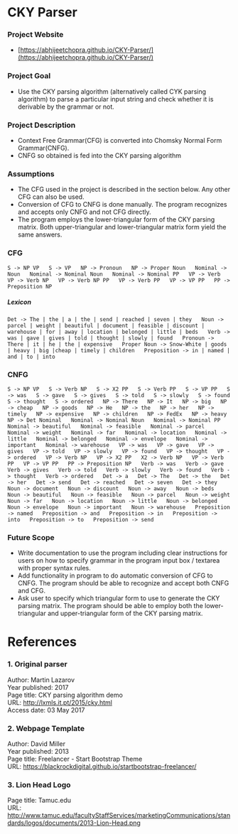 # CKY Parser  

### Project Website
 - [https://abhijeetchopra.github.io/CKY-Parser/](https://abhijeetchopra.github.io/CKY-Parser/)

### Project Goal
 - Use the CKY parsing algorithm (alternatively called CYK parsing algorithm) to parse a particular input string and check whether it is derivable by the grammar or not. 

### Project Description
 - Context Free Grammar(CFG) is converted into Chomsky Normal Form Grammar(CNFG).  
 - CNFG so obtained is fed into the CKY parsing algorithm

### Assumptions
 - The CFG used in the project is described in the section below. Any other CFG can also be used. 
 - Conversion of CFG to CNFG is done manually. The program recognizes and accepts only CNFG and not CFG directly.
 - The program employs the lower-triangular form of the CKY parsing matrix. Both upper-triangular and lower-triangular matrix form yield the same answers. 

### CFG  
  
`S -> NP VP  
S -> VP  
NP -> Pronoun  
NP -> Proper Noun  
Nominal -> Noun  
Nominal -> Nominal Noun  
Nominal -> Nominal PP  
VP -> Verb  
VP -> Verb NP  
VP -> Verb NP PP  
VP -> Verb PP  
VP -> VP PP  
PP -> Preposition NP  
`  

##### Lexicon    

`Det -> The | the | a | the | send | reached | seven | they  
Noun -> parcel | weight | beautiful | document | feasible | discount | warehouse | for | away | location | belonged | little | beds  
Verb -> was | gave | gives | told | thought | slowly | found  
Pronoun -> There | it | he | the | expensive  
Proper Noun -> Snow-White | goods | heavy | big |cheap | timely | children  
Preposition -> in | named | and | to | into  
`  

### CNFG

`S -> NP VP  
S -> Verb NP  
S -> X2 PP  
S -> Verb PP  
S -> VP PP  
S -> was  
S -> gave  
S -> gives  
S -> told  
S -> slowly  
S -> found  
S -> thought  
S -> ordered  
NP -> There  
NP -> It  
NP -> big  
NP -> cheap  
NP -> goods  
NP -> He  
NP -> the  
NP -> her  
NP -> timely  
NP -> expensive  
NP -> children  
NP -> FedEx  
NP -> heavy  
NP -> Det Nominal  
Nominal -> Nominal Noun  
Nominal -> Nominal PP  
Nominal -> beautiful  
Nominal -> feasible  
Nominal -> parcel  
Nominal -> weight  
Nominal -> far  
Nominal -> location  
Nominal -> little  
Nominal -> belonged  
Nominal -> envelope  
Nominal -> important  
Nominal -> warehouse  
VP -> was  
VP -> gave  
VP -> gives  
VP -> told  
VP -> slowly  
VP -> found  
VP -> thought  
VP -> ordered  
VP -> Verb NP  
VP -> X2 PP  
X2 -> Verb NP  
VP -> Verb PP  
VP -> VP PP  
PP -> Preposition NP  
Verb -> was  
Verb -> gave  
Verb -> gives  
Verb -> told  
Verb -> slowly  
Verb -> found  
Verb -> thought  
Verb -> ordered  
Det -> a  
Det -> The  
Det -> the  
Det -> her  
Det -> send  
Det -> reached  
Det -> seven  
Det -> they  
Noun -> document  
Noun -> discount  
Noun -> away  
Noun -> beds  
Noun -> beautiful  
Noun -> feasible  
Noun -> parcel  
Noun -> weight  
Noun -> far  
Noun -> location  
Noun -> little  
Noun -> belonged  
Noun -> envelope  
Noun -> important  
Noun -> warehouse  
Preposition -> named  
Preposition -> and  
Preposition -> in  
Preposition -> into  
Preposition -> to  
Preposition -> send  
`  

### Future Scope
 - Write documentation to use the program including clear instructions for users on how to specify grammar in the program input box / textarea with proper syntax rules.  
 - Add functionality in program to do automatic conversion of CFG to CNFG. The program should be able to recognize and accept both CNFG and CFG.
 - Ask user to specify which triangular form to use to generate the CKY parsing matrix. The program should be able to employ both the lower-triangular and upper-triangular form of the CKY parsing matrix.

# References
### 1. Original parser
Author: Martin Lazarov  
Year published: 2017  
Page title: CKY parsing algorithm demo   
URL: http://lxmls.it.pt/2015/cky.html  
Access date: 03 May 2017  

### 2. Webpage Template
Author: David Miller  
Year published: 2013  
Page title: Freelancer - Start Bootstrap Theme   
URL: https://blackrockdigital.github.io/startbootstrap-freelancer/  

### 3. Lion Head Logo
Page title: Tamuc.edu  
URL: http://www.tamuc.edu/facultyStaffServices/marketingCommunications/standards/logos/documents/2013-Lion-Head.png  
